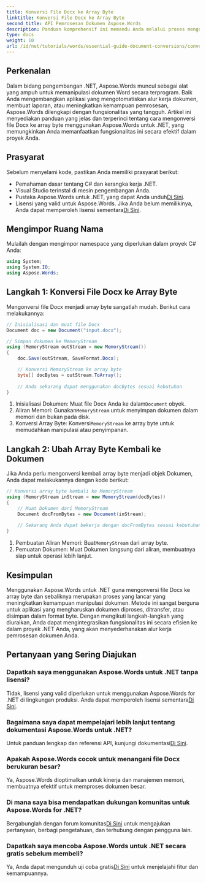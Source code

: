 ```yaml
---
title: Konversi File Docx ke Array Byte
linktitle: Konversi File Docx ke Array Byte
second_title: API Pemrosesan Dokumen Aspose.Words
description: Panduan komprehensif ini memandu Anda melalui proses mengonversi file Docx ke array byte dan kembali ke objek dokumen menggunakan Aspose.Words untuk .NET.
type: docs
weight: 10
url: /id/net/tutorials/words/essential-guide-document-conversions/convert-docx-to-byte-arrays/
---
```

## Perkenalan

Dalam bidang pengembangan .NET, Aspose.Words muncul sebagai alat yang ampuh untuk memanipulasi dokumen Word secara terprogram. Baik Anda mengembangkan aplikasi yang mengotomatiskan alur kerja dokumen, membuat laporan, atau meningkatkan kemampuan pemrosesan, Aspose.Words dilengkapi dengan fungsionalitas yang tangguh. Artikel ini menyediakan panduan yang jelas dan terperinci tentang cara mengonversi file Docx ke array byte menggunakan Aspose.Words untuk .NET, yang memungkinkan Anda memanfaatkan fungsionalitas ini secara efektif dalam proyek Anda.

## Prasyarat

Sebelum menyelami kode, pastikan Anda memiliki prasyarat berikut:

- Pemahaman dasar tentang C# dan kerangka kerja .NET.
- Visual Studio terinstal di mesin pengembangan Anda.
-  Pustaka Aspose.Words untuk .NET, yang dapat Anda unduh[Di Sini](https://releases.aspose.com/words/net/).
-  Lisensi yang valid untuk Aspose.Words. Jika Anda belum memilikinya, Anda dapat memperoleh lisensi sementara[Di Sini](https://purchase.conholdate.com/temporary-license/).

## Mengimpor Ruang Nama

Mulailah dengan mengimpor namespace yang diperlukan dalam proyek C# Anda:

```csharp
using System;
using System.IO;
using Aspose.Words;
```

## Langkah 1: Konversi File Docx ke Array Byte

Mengonversi file Docx menjadi array byte sangatlah mudah. Berikut cara melakukannya:

```csharp
// Inisialisasi dan muat file Docx
Document doc = new Document("input.docx");

// Simpan dokumen ke MemoryStream
using (MemoryStream outStream = new MemoryStream())
{
    doc.Save(outStream, SaveFormat.Docx);

    // Konversi MemoryStream ke array byte
    byte[] docBytes = outStream.ToArray();
    
    // Anda sekarang dapat menggunakan docBytes sesuai kebutuhan
}
```
1.  Inisialisasi Dokumen: Muat file Docx Anda ke dalam`Document` obyek.
2.  Aliran Memori: Gunakan`MemoryStream` untuk menyimpan dokumen dalam memori dan bukan pada disk.
3.  Konversi Array Byte: Konversi`MemoryStream` ke array byte untuk memudahkan manipulasi atau penyimpanan.

## Langkah 2: Ubah Array Byte Kembali ke Dokumen

Jika Anda perlu mengonversi kembali array byte menjadi objek Dokumen, Anda dapat melakukannya dengan kode berikut:

```csharp
// Konversi array byte kembali ke MemoryStream
using (MemoryStream inStream = new MemoryStream(docBytes))
{
    // Muat Dokumen dari MemoryStream
    Document docFromBytes = new Document(inStream);
    
    // Sekarang Anda dapat bekerja dengan docFromBytes sesuai kebutuhan
}
```
1.  Pembuatan Aliran Memori: Buat`MemoryStream` dari array byte.
2. Pemuatan Dokumen: Muat Dokumen langsung dari aliran, membuatnya siap untuk operasi lebih lanjut.

## Kesimpulan

Menggunakan Aspose.Words untuk .NET guna mengonversi file Docx ke array byte dan sebaliknya merupakan proses yang lancar yang meningkatkan kemampuan manipulasi dokumen. Metode ini sangat berguna untuk aplikasi yang mengharuskan dokumen diproses, ditransfer, atau disimpan dalam format byte. Dengan mengikuti langkah-langkah yang diuraikan, Anda dapat mengintegrasikan fungsionalitas ini secara efisien ke dalam proyek .NET Anda, yang akan menyederhanakan alur kerja pemrosesan dokumen Anda.

## Pertanyaan yang Sering Diajukan

### Dapatkah saya menggunakan Aspose.Words untuk .NET tanpa lisensi?
 Tidak, lisensi yang valid diperlukan untuk menggunakan Aspose.Words for .NET di lingkungan produksi. Anda dapat memperoleh lisensi sementara[Di Sini](https://purchase.conholdate.com/temporary-license/).

### Bagaimana saya dapat mempelajari lebih lanjut tentang dokumentasi Aspose.Words untuk .NET?
 Untuk panduan lengkap dan referensi API, kunjungi dokumentasi[Di Sini](https://reference.aspose.com/words/net/).

### Apakah Aspose.Words cocok untuk menangani file Docx berukuran besar?
Ya, Aspose.Words dioptimalkan untuk kinerja dan manajemen memori, membuatnya efektif untuk memproses dokumen besar.

### Di mana saya bisa mendapatkan dukungan komunitas untuk Aspose.Words for .NET?
 Bergabunglah dengan forum komunitas[Di Sini](https://forum.aspose.com/c/words/8) untuk mengajukan pertanyaan, berbagi pengetahuan, dan terhubung dengan pengguna lain.

### Dapatkah saya mencoba Aspose.Words untuk .NET secara gratis sebelum membeli?
 Ya, Anda dapat mengunduh uji coba gratis[Di Sini](https://releases.aspose.com/) untuk menjelajahi fitur dan kemampuannya.